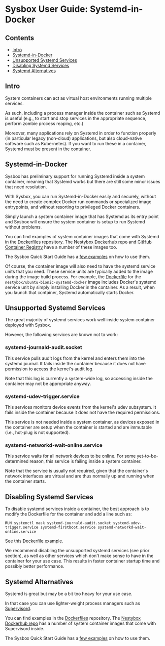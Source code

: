 # Sysbox User Guide: Systemd-in-Docker

## Contents

-   [Intro](#intro)
-   [Systemd-in-Docker](#systemd-in-docker)
-   [Unsupported Systemd Services](#unsupported-systemd-services)
-   [Disabling Systemd Services](#disabling-systemd-services)
-   [Systemd Alternatives](#systemd-alternatives)

## Intro

System containers can act as virtual host environments running multiple
services.

As such, including a process manager inside the container such as Systemd is
useful (e.g., to start and stop services in the appropriate sequence, perform
zombie process reaping, etc.)

Moreover, many applications rely on Systemd in order to function properly (in
particular legacy (non-cloud) applications, but also cloud-native software such
as Kubernetes). If you want to run these in a container, Systemd must be present
in the container.

## Systemd-in-Docker

Sysbox has preliminary support for running Systemd inside a system container,
meaning that Systemd works but there are still some minor issues that need
resolution.

With Sysbox, you can run Systemd-in-Docker easily and securely, without the need
to create complex Docker run commands or specialized image entrypoints, and
without resorting to privileged Docker containers.

Simply launch a system container image that has Systemd as its entry point and
Sysbox will ensure the system container is setup to run Systemd without
problems.

You can find examples of system container images that come with Systemd in
the [Dockerfiles](https://github.com/nestybox/dockerfiles) repository. The
Nestybox [Dockerhub repo](https://hub.docker.com/u/nestybox) and
[GitHub Container Registry](https://github.com/orgs/nestybox/packages) have
a number of these images too.

The Sysbox Quick Start Guide has a [few examples](../quickstart/systemd.md#deploy-a-system-container-with-systemd-inside)
on how to use them.

Of course, the container image will also need to have the systemd service units
that you need. These service units are typically added to the image during the
image build process. For example, the [Dockerfile](https://github.com/nestybox/dockerfiles/blob/main/ubuntu-bionic-systemd-docker/Dockerfile)
for the `nestybox/ubuntu-bionic-systemd-docker` image includes Docker's systemd
service unit by simply installing Docker in the container. As a result, when you
launch that container, Systemd automatically starts Docker.

## Unsupported Systemd Services

The great majority of systemd services work well inside system container
deployed with Sysbox.

However, the following services are known not to work:

### systemd-journald-audit.socket

This service pulls audit logs from the kernel and enters them into the systemd
journal. It fails inside the container because it does not have permission to
access the kernel's audit log.

Note that this log is currently a system-wide log, so accessing inside the
container may not be appropriate anyway.

### systemd-udev-trigger.service

This services monitors device events from the kernel's udev subsystem. It fails
inside the container because it does not have the required permissions.

This service is not needed inside a system container, as devices exposed in the
container are setup when the container is started and are immutable
(i.e., hot-plug is not supported).

### systemd-networkd-wait-online.service

This service waits for all network devices to be online. For some
yet-to-be-determined reason, this service is failing inside a system container.

Note that the service is usually not required, given that the container's
network interfaces are virtual and are thus normally up and running when the
container starts.

## Disabling Systemd Services

To disable systemd services inside a container, the best approach is to
modify the Dockerfile for the container and add a line such as:

```
RUN systemctl mask systemd-journald-audit.socket systemd-udev-trigger.service systemd-firstboot.service systemd-networkd-wait-online.service
```

See this [Dockerfile example](https://github.com/nestybox/dockerfiles/blob/master/archlinux-systemd/Dockerfile).

We recommend disabling the unsupported systemd services (see prior section), as
well as other services which don't make sense to have in the container for your
use case. This results in faster container startup time and possibly better
performance.

## Systemd Alternatives

Systemd is great but may be a bit too heavy for your use case.

In that case you can use lighter-weight process managers such as
[Supervisord](http://supervisord.org/).

You can find examples in the [Dockerfiles](https://github.com/nestybox/dockerfiles) repository. The
[Nestybox Dockerhub repo](https://hub.docker.com/u/nestybox) has a number of system container
images that come with Supervisord inside.

The Sysbox Quick Start Guide has a [few examples](../quickstart/dind.md#deploy-a-system-container-with-supervisord-and-docker-inside)
on how to use them.
